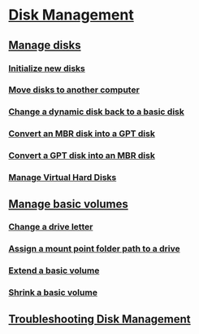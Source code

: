 # [Disk Management](overview-of-disk-management.md)
## [Manage disks](manage-disks.md)
### [Initialize new disks](initialize-new-disks.md)
### [Move disks to another computer](move-disks-to-another-computer.md)
### [Change a dynamic disk back to a basic disk](change-a-dynamic-disk-back-to-a-basic-disk.md)
### [Convert an MBR disk into a GPT disk](change-an-mbr-disk-into-a-gpt-disk.md)   
### [Convert a GPT disk into an MBR disk](change-a-gpt-disk-into-an-mbr-disk.md)         
### [Manage Virtual Hard Disks](manage-virtual-hard-disks.md)
## [Manage basic volumes](manage-basic-volumes.md)
### [Change a drive letter](change-a-drive-letter.md)
### [Assign a mount point folder path to a drive](assign-a-mount-point-folder-path-to-a-drive.md)
### [Extend a basic volume](extend-a-basic-volume.md)
### [Shrink a basic volume](shrink-a-basic-volume.md)
## [Troubleshooting Disk Management](troubleshooting-disk-management.md)